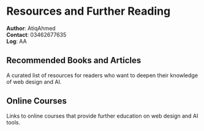 # Resources and Further Reading

**Author**: AtiqAhmed  
**Contact**: 03462677635  
**Log**: AA

## Recommended Books and Articles
A curated list of resources for readers who want to deepen their knowledge of web design and AI.

## Online Courses
Links to online courses that provide further education on web design and AI tools.
